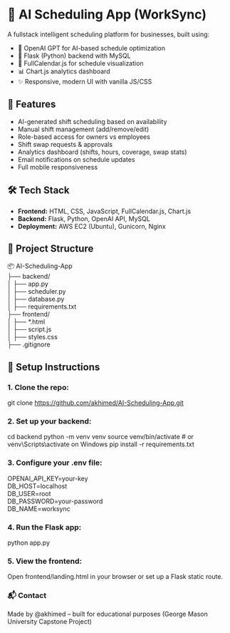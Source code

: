 # 🧠 AI Scheduling App (WorkSync)

A fullstack intelligent scheduling platform for businesses, built using:
- 🔮 OpenAI GPT for AI-based schedule optimization
- 🧰 Flask (Python) backend with MySQL
- 📅 FullCalendar.js for schedule visualization
- 📊 Chart.js analytics dashboard
- ✨ Responsive, modern UI with vanilla JS/CSS

## 🚀 Features

- AI-generated shift scheduling based on availability
- Manual shift management (add/remove/edit)
- Role-based access for owners vs employees
- Shift swap requests & approvals
- Analytics dashboard (shifts, hours, coverage, swap stats)
- Email notifications on schedule updates
- Full mobile responsiveness

## 🛠 Tech Stack

- **Frontend:** HTML, CSS, JavaScript, FullCalendar.js, Chart.js
- **Backend:** Flask, Python, OpenAI API, MySQL
- **Deployment:** AWS EC2 (Ubuntu), Gunicorn, Nginx

## 📁 Project Structure <br>
 📦 AI-Scheduling-App <br>
 ├── backend/  <br>
 │ ├── app.py  <br>
 │ ├── scheduler.py <br>
 │ ├── database.py <br>
 │ ├── requirements.txt <br>
 ├── frontend/ <br>
 │ ├── *.html <br>
 │ ├── script.js <br>
 │ ├── styles.css <br>
 ├── .gitignore <br>

## 📌 Setup Instructions

### 1. Clone the repo:
git clone https://github.com/akhimed/AI-Scheduling-App.git

  ### 2. Set up your backend:
cd backend
python -m venv venv
source venv/bin/activate  # or venv\Scripts\activate on Windows
pip install -r requirements.txt

### 3. Configure your .env file:
OPENAI_API_KEY=your-key <br>
DB_HOST=localhost <br>
DB_USER=root <br>
DB_PASSWORD=your-password <br>
DB_NAME=worksync <br>

### 4. Run the Flask app:
python app.py

### 5. View the frontend:
Open frontend/landing.html in your browser or set up a Flask static route.

### 📬 Contact
Made by @akhimed – built for educational purposes (George Mason University Capstone Project)
